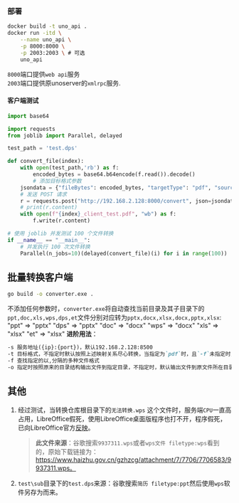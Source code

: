 ### 部署
```bash
docker build -t uno_api .
docker run -itd \
    --name uno_api \
    -p 8000:8000 \
    -p 2003:2003 \ # 可选
    uno_api
```

`8000`端口提供`web api`服务  
`2003`端口提供原unoserver的`xmlrpc`服务.

#### 客户端测试
```python
import base64

import requests
from joblib import Parallel, delayed

test_path = 'test.dps'

def convert_file(index):
    with open(test_path,'rb') as f:
        encoded_bytes = base64.b64encode(f.read()).decode()
        # 添加目标格式参数
    jsondata = {"fileBytes": encoded_bytes, "targetType": "pdf", "sourceType":"dps"}
    # 发送 POST 请求
    r = requests.post("http://192.168.2.128:8000/convert", json=jsondata)
    # print(r.content)
    with open(f"{index}_client_test.pdf", "wb") as f:
        f.write(r.content)

# 使用 joblib 并发测试 100 个文件转换
if __name__ == "__main__":
    # 并发执行 100 次文件转换
    Parallel(n_jobs=10)(delayed(convert_file)(i) for i in range(100))
```
## 批量转换客户端
```bash
go build -o converter.exe .
```
不添加任何参数时，`converter.exe`将自动查找当前目录及其子目录下的`ppt,doc,xls,wps,dps,et`文件分别对应转为`pptx,docx,xlsx,docx,pptx,xlsx`:
    "ppt" => "pptx"
    "dps" => "pptx"
	"doc" => "docx"
    "wps" => "docx"
	"xls" => "xlsx"
    "et"  => "xlsx"
**进阶用法**：  

```md
-s 服务地址({ip}:{port})，默认192.168.2.128:8500
-t 目标格式，不指定时默认按照上述映射关系尽心转换，当指定为`pdf`时，且`-f`未指定时，自动查找`"doc", "docx", "wps", "et", "xls", "xlsx", "txt", "csv", "tsv", "dps", "ppt", "pptx"`格式文件
-f 查找指定的以,分隔的多种文件格式
-o 指定时按照原来的目录结构输出文件到指定目录，不指定时，默认输出文件到原文件所在目录，并会将原文件全部转移到程序所在目录的`源文件`子目录中
```

## 其他
1. 经过测试，当转换仓库根目录下的`无法转换.wps`
这个文件时，服务端`CPU`一直高占用，LibreOffice假死，使用LibreOffice桌面版程序也打不开，程序假死，已向LibreOffice官方[反映](https://bugs.documentfoundation.org/show_bug.cgi?id=164929)。  


    > **此文件来源**：谷歌搜索`9937311.wps`或者`wps文件 filetype:wps`看到的，原始下载链接为：https://www.haizhu.gov.cn/gzhzcg/attachment/7/7706/7706583/9937311.wps。


2. `test\sub`目录下的`test.dps`来源：谷歌搜索`简历 filetype:ppt`然后使用`wps`软件另存为而来。
